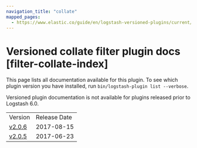 ```yaml
---
navigation_title: "collate"
mapped_pages:
  - https://www.elastic.co/guide/en/logstash-versioned-plugins/current/filter-collate-index.html
---
```


# Versioned collate filter plugin docs [filter-collate-index]

This page lists all documentation available for this plugin. To see which plugin version you have installed, run `bin/logstash-plugin list --verbose`.

Versioned plugin documentation is not available for plugins released prior to Logstash 6.0.

| | |
| :- | :- |
| Version | Release Date |
| [v2.0.6](v2-0-6-plugins-filters-collate.md) | 2017-08-15 |
| [v2.0.5](v2-0-5-plugins-filters-collate.md) | 2017-06-23 |
